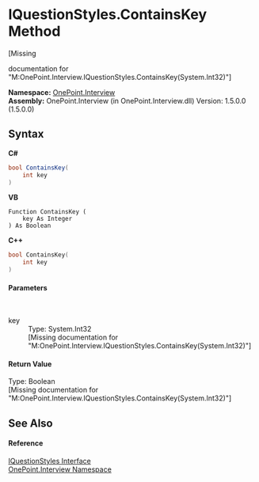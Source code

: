 # IQuestionStyles.ContainsKey Method 
 

\[Missing <summary> documentation for "M:OnePoint.Interview.IQuestionStyles.ContainsKey(System.Int32)"\]

**Namespace:**&nbsp;<a href="N_OnePoint_Interview">OnePoint.Interview</a><br />**Assembly:**&nbsp;OnePoint.Interview (in OnePoint.Interview.dll) Version: 1.5.0.0 (1.5.0.0)

## Syntax

**C#**<br />
``` C#
bool ContainsKey(
	int key
)
```

**VB**<br />
``` VB
Function ContainsKey ( 
	key As Integer
) As Boolean
```

**C++**<br />
``` C++
bool ContainsKey(
	int key
)
```


#### Parameters
&nbsp;<dl><dt>key</dt><dd>Type: System.Int32<br />\[Missing <param name="key"/> documentation for "M:OnePoint.Interview.IQuestionStyles.ContainsKey(System.Int32)"\]</dd></dl>

#### Return Value
Type: Boolean<br />\[Missing <returns> documentation for "M:OnePoint.Interview.IQuestionStyles.ContainsKey(System.Int32)"\]

## See Also


#### Reference
<a href="T_OnePoint_Interview_IQuestionStyles">IQuestionStyles Interface</a><br /><a href="N_OnePoint_Interview">OnePoint.Interview Namespace</a><br />